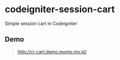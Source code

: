 # codeigniter-session-cart

Simple session cart in Codeigniter

## Demo
> http://ci-cart.demo.momo.my.id/
